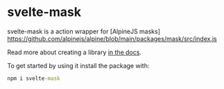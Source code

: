# svelte-mask

svelte-mask is a action wrapper for [AlpineJS masks] https://github.com/alpinejs/alpine/blob/main/packages/mask/src/index.js

Read more about creating a library [in the docs](https://kit.svelte.dev/docs/packaging).

To get started by using it install the package with:
```cmd
npm i svelte-mask
```
